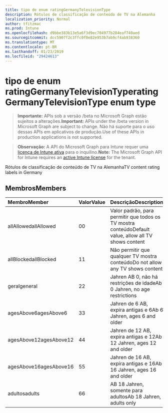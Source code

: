 ```yaml
---
title: tipo de enum ratingGermanyTelevisionType
description: Rótulos de classificação de conteúdo de TV na Alemanha
localization_priority: Normal
author: tfitzmac
ms.prod: Intune
ms.openlocfilehash: d9bbe383b13e5a6f3d9ec704977b284eaf740aed
ms.sourcegitcommit: dcc5907f2c3ffc0f0e82e953b7ab9cf4ab938360
ms.translationtype: MT
ms.contentlocale: pt-BR
ms.lasthandoff: 01/23/2019
ms.locfileid: "29424613"
---
```

# <a name="ratinggermanytelevisiontype-enum-type"></a><span data-ttu-id="86f11-103">tipo de enum ratingGermanyTelevisionType</span><span class="sxs-lookup"><span data-stu-id="86f11-103">ratingGermanyTelevisionType enum type</span></span>

> <span data-ttu-id="86f11-104">**Importante:** APIs sob a versão /beta no Microsoft Graph estão sujeitos a alterações.</span><span class="sxs-lookup"><span data-stu-id="86f11-104">**Important:** APIs under the /beta version in Microsoft Graph are subject to change.</span></span> <span data-ttu-id="86f11-105">Não há suporte para o uso dessas APIs em aplicativos de produção.</span><span class="sxs-lookup"><span data-stu-id="86f11-105">Use of these APIs in production applications is not supported.</span></span>

> <span data-ttu-id="86f11-106">**Observação:** A API do Microsoft Graph para Intune requer uma [licença de Intune ativa](https://go.microsoft.com/fwlink/?linkid=839381) para o inquilino.</span><span class="sxs-lookup"><span data-stu-id="86f11-106">**Note:** The Microsoft Graph API for Intune requires an [active Intune license](https://go.microsoft.com/fwlink/?linkid=839381) for the tenant.</span></span>

<span data-ttu-id="86f11-107">Rótulos de classificação de conteúdo de TV na Alemanha</span><span class="sxs-lookup"><span data-stu-id="86f11-107">TV content rating labels in Germany</span></span>

## <a name="members"></a><span data-ttu-id="86f11-108">Membros</span><span class="sxs-lookup"><span data-stu-id="86f11-108">Members</span></span>
|<span data-ttu-id="86f11-109">Membro</span><span class="sxs-lookup"><span data-stu-id="86f11-109">Member</span></span>|<span data-ttu-id="86f11-110">Valor</span><span class="sxs-lookup"><span data-stu-id="86f11-110">Value</span></span>|<span data-ttu-id="86f11-111">Descrição</span><span class="sxs-lookup"><span data-stu-id="86f11-111">Description</span></span>|
|:---|:---|:---|
|<span data-ttu-id="86f11-112">allAllowed</span><span class="sxs-lookup"><span data-stu-id="86f11-112">allAllowed</span></span>|<span data-ttu-id="86f11-113">0</span><span class="sxs-lookup"><span data-stu-id="86f11-113">0</span></span>|<span data-ttu-id="86f11-114">Valor padrão, para permitir que todos os TV mostra conteúdo</span><span class="sxs-lookup"><span data-stu-id="86f11-114">Default value, allow all TV shows content</span></span>|
|<span data-ttu-id="86f11-115">allBlocked</span><span class="sxs-lookup"><span data-stu-id="86f11-115">allBlocked</span></span>|<span data-ttu-id="86f11-116">1</span><span class="sxs-lookup"><span data-stu-id="86f11-116">1</span></span>|<span data-ttu-id="86f11-117">Não permitir que qualquer TV mostra conteúdo</span><span class="sxs-lookup"><span data-stu-id="86f11-117">Do not allow any TV shows content</span></span>|
|<span data-ttu-id="86f11-118">geral</span><span class="sxs-lookup"><span data-stu-id="86f11-118">general</span></span>|<span data-ttu-id="86f11-119">2</span><span class="sxs-lookup"><span data-stu-id="86f11-119">2</span></span>|<span data-ttu-id="86f11-120">Jahren AB 0, não há restrições de idade</span><span class="sxs-lookup"><span data-stu-id="86f11-120">Ab 0 Jahren, no age restrictions</span></span>|
|<span data-ttu-id="86f11-121">agesAbove6</span><span class="sxs-lookup"><span data-stu-id="86f11-121">agesAbove6</span></span>|<span data-ttu-id="86f11-122">3</span><span class="sxs-lookup"><span data-stu-id="86f11-122">3</span></span>|<span data-ttu-id="86f11-123">Jahren de 6 AB, expira antigas e 6</span><span class="sxs-lookup"><span data-stu-id="86f11-123">Ab 6 Jahren, ages 6 and older</span></span>|
|<span data-ttu-id="86f11-124">agesAbove12</span><span class="sxs-lookup"><span data-stu-id="86f11-124">agesAbove12</span></span>|<span data-ttu-id="86f11-125">4</span><span class="sxs-lookup"><span data-stu-id="86f11-125">4</span></span>|<span data-ttu-id="86f11-126">Jahren de 12 AB, expira antigas e 12</span><span class="sxs-lookup"><span data-stu-id="86f11-126">Ab 12 Jahren, ages 12 and older</span></span>|
|<span data-ttu-id="86f11-127">agesAbove16</span><span class="sxs-lookup"><span data-stu-id="86f11-127">agesAbove16</span></span>|<span data-ttu-id="86f11-128">5</span><span class="sxs-lookup"><span data-stu-id="86f11-128">5</span></span>|<span data-ttu-id="86f11-129">Jahren de 16 AB, expira antigas e 16</span><span class="sxs-lookup"><span data-stu-id="86f11-129">Ab 16 Jahren, ages 16 and older</span></span>|
|<span data-ttu-id="86f11-130">adultos</span><span class="sxs-lookup"><span data-stu-id="86f11-130">adults</span></span>|<span data-ttu-id="86f11-131">6</span><span class="sxs-lookup"><span data-stu-id="86f11-131">6</span></span>|<span data-ttu-id="86f11-132">AB 18 Jahren, somente para adultos</span><span class="sxs-lookup"><span data-stu-id="86f11-132">Ab 18 Jahren, adults only</span></span>|




